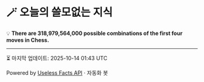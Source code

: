 # 🪄 오늘의 쓸모없는 지식

💡 **There are 318,979,564,000 possible combinations of the first four moves in Chess.**

---
⏳ 마지막 업데이트: 2025-10-14 01:43 UTC

Powered by [Useless Facts API](https://uselessfacts.jsph.pl/) · 자동화 봇